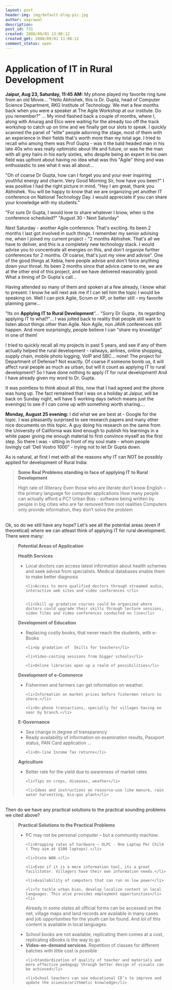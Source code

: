 ```yaml
---
layout: post
header-img: img/default-blog-pic.jpg
author: aagrawal
description: 
post_id: 731
created: 2008/09/01 13:06:12
created_gmt: 2008/09/01 11:06:12
comment_status: open
---
```


# Application of IT in Rural Development

<p><strong>Jaipur, Aug 23, Saturday, 11:45 AM:</strong> My phone played my favorite ring tune from an old Movie...
"Hello Abhishek, this is Dr. Gupta, head of Computer Science Department, RKG Institute of Technology. We met a few months back when you were a speaker at The Agile Workshop at our institute. Do you remember?" ... <!--more-->My mind flashed back a couple of months, where I, along with Anurag and Elco were waiting for the already too off the track workshop to catch up on time and we finally get our slots to speak. I quickly scanned the panel of "elite" people adorning the stage, most of them with an experience in their fields that's worth more than my total age. I tried to recall who among them was Prof Gupta - was it the bald headed man in his late 40s who was really optimistic about life and future, or was he the man with all grey hairs in his early sixties, who despite being an expert in his own field was upfront about having no idea what was this "Agile" thing and was enthusiastic to see what it was all about...</p>
<p>"Oh of coarse Dr Gupta, how can I forget you and your ever inspiring youthful energy and charm. Very Good Morning Sir, how have you been?" I was positive I had the right picture in mind.
"Hey I am great, thank you Abhishek. You will be happy to know that we are organizing yet another IT conference on National Technology Day. I would appreciate if you can share your knowledge with my students."</p>
<p>"For sure Dr Gupta, I would love to share whatever I know, when is the conference scheduled?"
"August 30 - Next Saturday"</p>
<p>Next Saturday - another Agile conference. That's exciting. Its been 2 months I last got involved in such things. I remember my senior advising me, when I joined my current project - "2 months Abhishek. That's all we have to deliver, and this is a completely new technology stack. I would advise you to concentrate all energies on this, and don't organize further conferences for 2 months. Of coarse, that's just my view and advise". One of the good things at Xebia, here people advise and don't force anything down your throat. Its been 2 months since that advice came to me, we are at the other end of this project, and we have delivered reasonably good. What a timing of Dr Gupta's call...</p>
<p>Having attended so many of them and spoken at a few already, I know what to present. I know he will next ask me if I can tell him the topic I would be speaking on. Well I can pick Agile, Scrum or XP, or better still - my favorite planning game...</p>
<p>"Its on <strong>Applying IT to Rural Development</strong>"... "Sorry Dr Gupta , its regarding applying IT to what?"... I was jolted back to reality that people still want to listen about things other than Agile. Non Agile, non JAVA conferences still happen. And more surprisingly, people believe I can "share my knowldge" in one of them!</p>
<p>I tried to quickly recall all my projects in past 5 years, and see if any of them actually helped the rural development - railways, airlines, online shopping, supply chain, mobile photo logging, VoIP and SBC... none! The project for Department of Defense? Not exactly. Of coarse if someone bomb us, it will affect rural people as much as urban, but will it count as applying IT to rural development? So I have done nothing to apply IT for rural development!
And I have already given my word to Dr. Gupta.</p>
<p>It was pointless to think about all this, now that I had agreed and the phone was hung up. The fact remained that I was on a holiday at Jaipur, will be back on Sunday night, will have 5 working days (which means just the evenings) to see if I can come up with something worth sharing....</p>
<p><strong>Monday, August 25 evening:</strong> I did what we are best at - Google for the topic. I was pleasantly surprised to see research papers and many other nice documents on this topic. A guy doing his research on the same from the University of California was kind enough to publish his learnings in a white paper giving me enough material to first convince myself as the first step. So there I was - sitting in front of my soul mate - whom people lovingly call 'Dell Vostro 1000" - trying not to let Dr Gupta down.</p>
<p>As is natural, at first I met with all the reasons why IT can NOT be possibly applied for development of Rural India:</p>
<blockquote><strong>Some Real Problems standing in face of applying IT to Rural Development</strong>

High rate of illiteracy
Even those who are literate don’t know English – the primary language for computer applications
How many people can actually afford a PC?
Urban Bias - software being written by people in big cities who are far removed from root realities
Computers only provide information, they don’t solve the problem</blockquote>

<p><br/>
Ok, so do we still have any hope? Let's see all the potential areas (even if theoretical) where we can atleast think of applying IT for rural development. There were many:</p>
<blockquote><strong>Potential Areas of Application</strong>

<strong>Health Services</strong>

<ul>
    <li>Local doctors can access latest information about health schemes and seek advise from specialists. Medical databases enable them to make better diagnosis</li>


    <li>Access to more qualified doctors through streamed audio, interactive web sites and video conferences </li>


    <li>Skill up gradation courses could be organized where doctors could upgrade their skills through lecture sessions, video films and video conferences conducted on line</li>
</ul>




<strong>Development of Education</strong>
<ul>
    <li>Replacing costly books, that never reach the students, with e-Books</li>

    <li>Up gradation of  Skills for teachers</li>

    <li>Video-casting sessions from bigger schools</li>

    <li>Online libraries open up a realm of possibilities</li>
</ul>



<strong>Development of e-Commerce</strong>
<ul>
    <li>Fishermen and farmers can get information on weather.</li>

    <li>Information on market prices before fishermen return to shore.</li>

    <li>On-phone transactions, specially for villages having no near by branch.</li>
</ul>



<strong>E-Governance</strong>
<ul>
    <li>Sea change in degree of transparency</li>
    <li>
Ready availability of information on examination results, Passport status, PAN Card application …</li>

    <li>On-line Income Tax returns</li>
</ul>




<strong>Agriculture</strong>
<ul>
    <li>Better rate for the yield due to awareness of market rates</li>

    <li>Tips on crops, diseases, weather</li>

    <li>Ideas and instructions on resource-use like manure, rain water harvesting, bio-gas plant</li>
</ul>


</blockquote>

<p><br/>
Then do we have any practical solutions to the practical sounding problems we cited above?</p>
<blockquote><strong>Practical Solutions to the Practical Problems</strong>
<ul>
    <li>PC may not be personal computer – but a community machine.</li>

    <li>Dropping rates of hardware – OLPC - One Laptop Per Child ( They aim at $100 laptops).</li>

    <li>State WAN.</li>

    <li>Even if it is a mere information tool, its a great facilitator. Villagers have their own information needs.</li>

    <li>Availability of computers that can run on low power</li>

    <li>To tackle urban bias, develop localize content in local languages. This also provides employment opportunities</li>
    <li>
Already in some states all official forms can be accessed on the net, village maps and land records are available in many cases and job opportunities for the youth can be found. And lot of this content is available in local languages.</li>
    <li>
School books are not available, replicating them comes at a cost, replicating eBooks is the way to go</li>
    <li>
<strong>Video-on-demand services</strong>. Repetition of classes for different batches with little cost is possible</li>

    <li>Standardization of quality of teacher and materials and more effective pedagogy through better design of visuals can be achieved</li>

    <li>School teachers can use educational CD’s to improve and update the science/arithmetic knowledge</li>